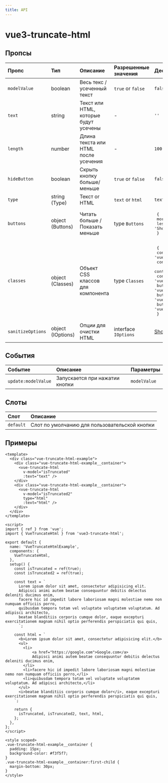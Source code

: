 ```yaml
---
title: API
---
```

# vue3-truncate-html

## Пропсы

| Пропс              | Тип              | Описание                                | Разрешенные значения      | Дефаолтные значения     |
| :---------------- | :---------------- | :----------------------------------------- | :------------------- | :---------- |
| `modelValue`      | boolean           | Весь текс / усеченный текст                | `true` or `false`    | `false`     |
| `text`            | string            | Текст или HTML, которые будут усечены      | -                    | `''`        |
| `length`          | number            | Длина текста или HTML после усечения       | -                    | `100`       |
| `hideButton`      | boolean           | Скрыть кнопку больше/меньше                | `true` or `false`    | `false`     |
| `type`            | string (Type)     | Текст or HTML                              | `text` or `html`     | `text`      |
| `buttons`         | object (Buttons)  | Читать больше / Показать меньше            | type `Buttons`       | <pre> { <br>    more: 'Read More', <br>    less: 'Show Less' <br> } </pre> |
| `classes`         | object (Classes)  | Объект CSS классов для компонента          | type `Classes`       | <pre> { <br>    container: 'vue-truncate-html', <br>    content: 'vue-truncate-html__content', <br>    contentHtml: 'vue-truncate-html__content_html', <br>    contentText: 'vue-truncate-html__content_text', <br>    button: 'vue-truncate-html__button', <br>    buttonMore: 'vue-truncate-html__button_more', <br>    buttonLess: 'vue-truncate-html__button_less', <br> } </pre> |
| `sanitizeOptions` | object (IOptions) | Опции для очистки HTML                     | interface `IOptions` | [Show IOptions](https://github.com/DefinitelyTyped/DefinitelyTyped/blob/master/types/sanitize-html/index.d.ts#L54)     |

## События

| Событие             | Описание                       | Параметры     |
| :------------------ | :----------------------------- | :------------ |
| `update:modelValue` | Запускается при нажатии кнопки | `modelValue`  |

## Слоты

| Слот      | Описание                                      |
| :-------- | :-------------------------------------------- |
| `default` | Слот по умолчанию для пользовательской кнопки |          

## Примеры

```vue
<template>
  <div class="vue-truncate-html-example">
    <div class="vue-truncate-html-example__container">
      <vue-truncate-html
        v-model="isTruncated"
        :text="text" />
    </div>
    <div class="vue-truncate-html-example__container">
      <vue-truncate-html
        v-model="isTruncated2"
        type="html"
        :text="html" />
    </div>
  </div>
</template>

<script>
import { ref } from 'vue';
import { VueTruncateHtml } from 'vue3-truncate-html';

export default {
  name: 'VueTruncateHtmlExample',
  components: {
    VueTruncateHtml,
  },
  setup() {
    const isTruncated = ref(true);
    const isTruncated2 = ref(true);

    const text = `
      Lorem ipsum dolor sit amet, consectetur adipisicing elit.
      Adipisci animi autem beatae consequuntur debitis delectus deleniti ducimus enim,
      facere hic id impedit labore laboriosam magni molestiae nemo non numquam officiis porro,
      quibusdam tempora totam vel voluptate voluptatem voluptatum. Ad adipisci architecto,
      beatae blanditiis corporis cumque dolor, eaque excepturi exercitationem magnam nihil optio perferendis perspiciatis qui quis,
      `;

    const html = `
      <b>Lorem ipsum dolor sit amet, consectetur adipisicing elit.</b>
      <ul>
        <li>
            <a href="https://google.com">Google.com</a>
            Adipisci animi autem beatae consequuntur debitis delectus deleniti ducimus enim,
        </li>
        <li>facere hic id impedit labore laboriosam magni molestiae nemo non numquam officiis porro,</li>
        <li>quibusdam tempora totam vel voluptate voluptatem voluptatum. Ad adipisci architecto,</li>
      </ul>
      <i>beatae blanditiis corporis cumque dolor</i>, eaque excepturi exercitationem magnam nihil optio perferendis perspiciatis qui quis,
    `;

    return {
      isTruncated, isTruncated2, text, html,
    };
  },
};
</script>

<style scoped>
.vue-truncate-html-example__container {
  padding: 15px;
  background-color: #f3f5f7;
}
.vue-truncate-html-example__container:first-child {
  margin-bottom: 30px;
}
</style>
```

<VueTruncateHtmlExample />

<script setup>
import VueTruncateHtmlExample from '../VueTruncateHtmlExample.vue'
</script>
